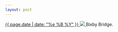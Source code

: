 ```yaml
---
layout: post
---
```


<p>
  <a href="/348">
    <time>{{ page.date | date: "%e %B %Y" }}</time>
    <img src="{{ site.assets_url }}/348.jpg">
  </a>
  Bixby Bridge.
</p>
